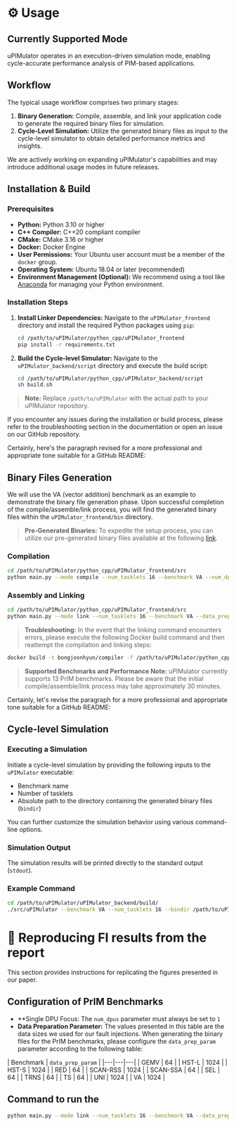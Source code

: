 # ⚙️ Usage
## Currently Supported Mode
uPIMulator operates in an execution-driven simulation mode, enabling cycle-accurate performance analysis of PIM-based applications.

## Workflow
The typical usage workflow comprises two primary stages:

1. **Binary Generation:** Compile, assemble, and link your application code to generate the required binary files for simulation.
2. **Cycle-Level Simulation:** Utilize the generated binary files as input to the cycle-level simulator to obtain detailed performance metrics and insights.

We are actively working on expanding uPIMulator's capabilities and may introduce additional usage modes in future releases.

## Installation & Build
### Prerequisites
- **Python:** Python 3.10 or higher
- **C++ Compiler:** C++20 compliant compiler
- **CMake:** CMake 3.16 or higher
- **Docker:** Docker Engine
- **User Permissions:** Your Ubuntu user account must be a member of the `docker` group.
- **Operating System:** Ubuntu 18.04 or later (recommended)
- **Environment Management (Optional):** We recommend using a tool like [Anaconda](https://www.anaconda.com/) for managing your Python environment.

### Installation Steps
1. **Install Linker Dependencies:** Navigate to the `uPIMulator_frontend` directory and install the required Python packages using `pip`:

   ```bash
   cd /path/to/uPIMulator/python_cpp/uPIMulator_frontend
   pip install -r requirements.txt
   ```

2. **Build the Cycle-level Simulator:** Navigate to the `uPIMulator_backend/script` directory and execute the build script:

   ```bash
   cd /path/to/uPIMulator/python_cpp/uPIMulator_backend/script
   sh build.sh
   ```

> **Note:** Replace `/path/to/uPIMulator` with the actual path to your uPIMulator repository. 

If you encounter any issues during the installation or build process, please refer to the troubleshooting section in the documentation or open an issue on our GitHub repository.

Certainly, here's the paragraph revised for a more professional and appropriate tone suitable for a GitHub README:

## Binary Files Generation
We will use the VA (vector addition) benchmark as an example to demonstrate the binary file generation phase.
Upon successful completion of the compile/assemble/link process, you will find the generated binary files within the `uPIMulator_frontend/bin` directory.

> **Pre-Generated Binaries:** To expedite the setup process, you can utilize our pre-generated binary files available at the following [link](https://drive.google.com/file/d/1kfL-xGn1F18Ezmw81IvAhxEaLiZZOLFR/view?usp=sharing).

### Compilation

```bash
cd /path/to/uPIMulator/python_cpp/uPIMulator_frontend/src
python main.py --mode compile --num_tasklets 16 --benchmark VA --num_dpus 1
```

### Assembly and Linking

```bash
cd /path/to/uPIMulator/python_cpp/uPIMulator_frontend/src
python main.py --mode link --num_tasklets 16 --benchmark VA --data_prep_param 1024 --num_dpus 1
```

> **Troubleshooting:** In the event that the linking command encounters errors, please execute the following Docker build command and then reattempt the compilation and linking steps:

```bash
docker build -t bongjoonhyun/compiler -f /path/to/uPIMulator/python_cpp/uPIMulator_frontend/docker/compiler.dockerfile .
```

> **Supported Benchmarks and Performance Note:** uPIMulator currently supports 13 PrIM benchmarks.
> Please be aware that the initial compile/assemble/link process may take approximately 30 minutes.

Certainly, let's revise the paragraph for a more professional and appropriate tone suitable for a GitHub README:

## Cycle-level Simulation
### Executing a Simulation
Initiate a cycle-level simulation by providing the following inputs to the `uPIMulator` executable:

- Benchmark name
- Number of tasklets
- Absolute path to the directory containing the generated binary files (`bindir`)

You can further customize the simulation behavior using various command-line options. 

### Simulation Output
The simulation results will be printed directly to the standard output (`stdout`).

### Example Command

```bash
cd /path/to/uPIMulator/uPIMulator_backend/build/
./src/uPIMulator --benchmark VA --num_tasklets 16 --bindir /path/to/uPIMulator/uPIMulator_frontend/bin/1_dpus/ --logdir .
```

# 📄 Reproducing FI results from the report
This section provides instructions for replicating the figures presented in our paper.

## Configuration of PrIM Benchmarks
- **Single DPU Focus: The `num_dpus` parameter must always be set to `1`
- **Data Preparation Parameter:**  The values presented in this table are the data sizes we used for our fault injections. When generating the binary files for the PrIM benchmarks, please configure the `data_prep_param` parameter according to the following table:

| Benchmark | `data_prep_param` |
|---|---|---|
| GEMV     | 64 | 
| HST-L    | 1024 | 
| HST-S    | 1024 | 
| RED      | 64 | 
| SCAN-RSS | 1024 | 
| SCAN-SSA | 64 | 
| SEL      | 64 |
| TRNS     | 64  | 
| TS       | 64  | 
| UNI      | 1024 | 
| VA       | 1024 | 

## Command to run the 

```bash
python main.py --mode link --num_tasklets 16 --benchmark VA --data_prep_param 524288 --num_dpus 1
``` 
